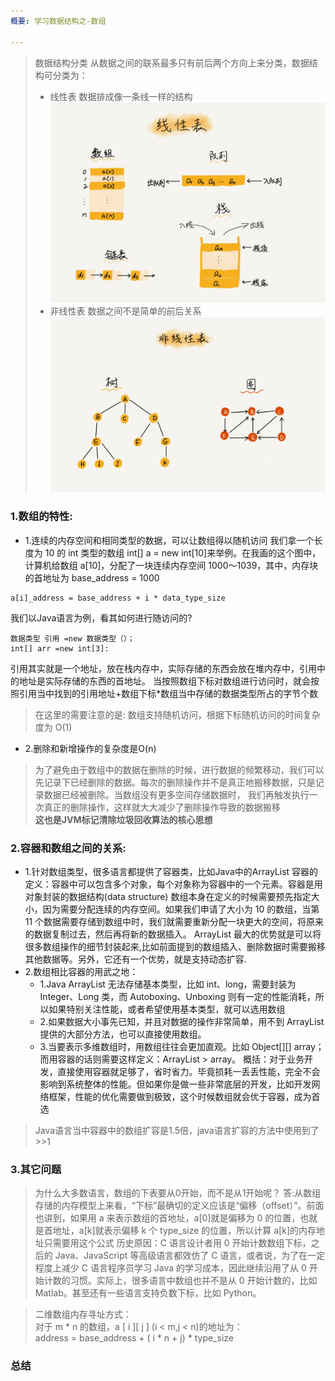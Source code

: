 ```yaml
---
概要: 学习数据结构之-数组

---
```



> 数据结构分类
从数据之间的联系最多只有前后两个方向上来分类，数据结构可分类为：
> - 线性表
数据排成像一条线一样的结构
![img.png](线性表.png)
> - 非线性表
数据之间不是简单的前后关系
![img.png](非线性表.png)

### 1.数组的特性:
- 1.连续的内存空间和相同类型的数据，可以让数组得以随机访问
我们拿一个长度为 10 的 int 类型的数组 int[] a = new int[10]来举例。在我画的这个图中，计算机给数组 a[10]，分配了一块连续内存空间 1000～1039，其中，内存块的首地址为 base_address = 1000
```
a[i]_address = base_address + i * data_type_size
```
我们以Java语言为例，看其如何进行随访问的?
```
数据类型 引用 =new 数据类型（）；
int[] arr =new int[3]:
```
引用其实就是一个地址，放在栈内存中，实际存储的东西会放在堆内存中，引用中的地址是实际存储的东西的首地址。
当按照数组下标对数组进行访问时，就会按照引用当中找到的引用地址+数组下标*数组当中存储的数据类型所占的字节个数

> 在这里的需要注意的是: 数组支持随机访问，根据下标随机访问的时间复杂度为 O(1)

- 2.删除和新增操作的复杂度是O(n)
> 为了避免由于数组中的数据在删除的时候，进行数据的频繁移动，我们可以先记录下已经删除的数据。每次的删除操作并不是真正地搬移数据，只是记录数据已经被删除。当数组没有更多空间存储数据时，
> 我们再触发执行一次真正的删除操作，这样就大大减少了删除操作导致的数据搬移   
> **这也是JVM标记清除垃圾回收算法的核心思想**
> 
### 2.容器和数组之间的关系:
- 1.针对数组类型，很多语言都提供了容器类，比如Java中的ArrayList
  容器的定义：容器中可以包含多个对象，每个对象称为容器中的一个元素。容器是用对象封装的数据结构(data structure)
  数组本身在定义的时候需要预先指定大小，因为需要分配连续的内存空间。如果我们申请了大小为 10 的数组，当第 11 个数据需要存储到数组中时，我们就需要重新分配一块更大的空间，将原来的数据复制过去，然后再将新的数据插入。
  ArrayList 最大的优势就是可以将很多数组操作的细节封装起来,比如前面提到的数组插入、删除数据时需要搬移其他数据等。另外，它还有一个优势，就是支持动态扩容.
- 2.数组相比容器的用武之地：
  - 1.Java ArrayList 无法存储基本类型，比如 int、long，需要封装为 Integer、Long 类，而 Autoboxing、Unboxing 则有一定的性能消耗，所以如果特别关注性能，或者希望使用基本类型，就可以选用数组
  - 2.如果数据大小事先已知，并且对数据的操作非常简单，用不到 ArrayList 提供的大部分方法，也可以直接使用数组。
  - 3.当要表示多维数组时，用数组往往会更加直观。比如 Object[][] array；而用容器的话则需要这样定义：ArrayList > array。
  概括：对于业务开发，直接使用容器就足够了，省时省力。毕竟损耗一丢丢性能，完全不会影响到系统整体的性能。但如果你是做一些非常底层的开发，比如开发网络框架，性能的优化需要做到极致，这个时候数组就会优于容器，成为首选
> Java语言当中容器中的数组扩容是1.5倍，java语言扩容的方法中使用到了>>1  
### 3.其它问题
> 为什么大多数语言，数组的下表要从0开始，而不是从1开始呢？
> 答:从数组存储的内存模型上来看，“下标”最确切的定义应该是“偏移（offset）”。前面也讲到，如果用 a 来表示数组的首地址，a[0]就是偏移为 0 的位置，也就是首地址，a[k]就表示偏移 k 个 type_size 的位置，所以计算 a[k]的内存地址只需要用这个公式
> 历史原因：C 语言设计者用 0 开始计数数组下标，之后的 Java、JavaScript 等高级语言都效仿了 C 语言，或者说，为了在一定程度上减少 C 语言程序员学习 Java 的学习成本，因此继续沿用了从 0 开始计数的习惯。实际上，很多语言中数组也并不是从 0 开始计数的，比如 Matlab。甚至还有一些语言支持负数下标，比如 Python。

> 二维数组内存寻址方式：   
> 对于 m * n 的数组，a [ i ][ j ] (i < m,j < n)的地址为：  
> address = base_address + ( i * n + j) * type_size
### 总结



